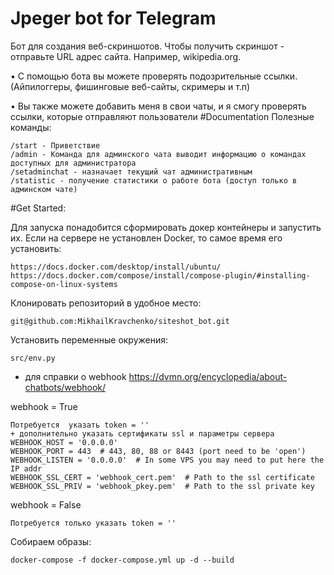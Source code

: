 # Jpeger bot for Telegram
Бот для создания веб-скриншотов.
Чтобы получить скриншот - отправьте URL адрес сайта. 
Например, wikipedia.org.

• С помощью бота вы можете проверять подозрительные ссылки. (Айпилоггеры, фишинговые веб-сайты, скримеры и т.п)

• Вы также можете добавить меня в свои чаты, и я смогу проверять ссылки, которые отправляют пользователи
#Documentation
Полезные команды:

    /start - Приветствие
    /admin - Команда для админского чата выводит информацию о командах доступных для администратора
    /setadminchat - назначает текущий чат административным
    /statistic - получение статистики о работе бота (доступ только в админском чате)


#Get Started:

Для запуска понадобится сформировать докер контейнеры и запустить их. 
Если на сервере не установлен Docker, то самое время его установить:

    https://docs.docker.com/desktop/install/ubuntu/
    https://docs.docker.com/compose/install/compose-plugin/#installing-compose-on-linux-systems
Клонировать репозиторий в удобное место:

    git@github.com:MikhailKravchenko/siteshot_bot.git

Установить переменные окружения:

    src/env.py

- для справки о webhook https://dvmn.org/encyclopedia/about-chatbots/webhook/

webhook = True
    
    Потребуется  указать token = ''
    + дополнительно указать сертификаты ssl и параметры сервера
    WEBHOOK_HOST = '0.0.0.0'
    WEBHOOK_PORT = 443  # 443, 80, 88 or 8443 (port need to be 'open')
    WEBHOOK_LISTEN = '0.0.0.0'  # In some VPS you may need to put here the IP addr
    WEBHOOK_SSL_CERT = 'webhook_cert.pem'  # Path to the ssl certificate
    WEBHOOK_SSL_PRIV = 'webhook_pkey.pem'  # Path to the ssl private key

webhook = False

    Потребуется только указать token = ''

 Собираем образы:

    docker-compose -f docker-compose.yml up -d --build
